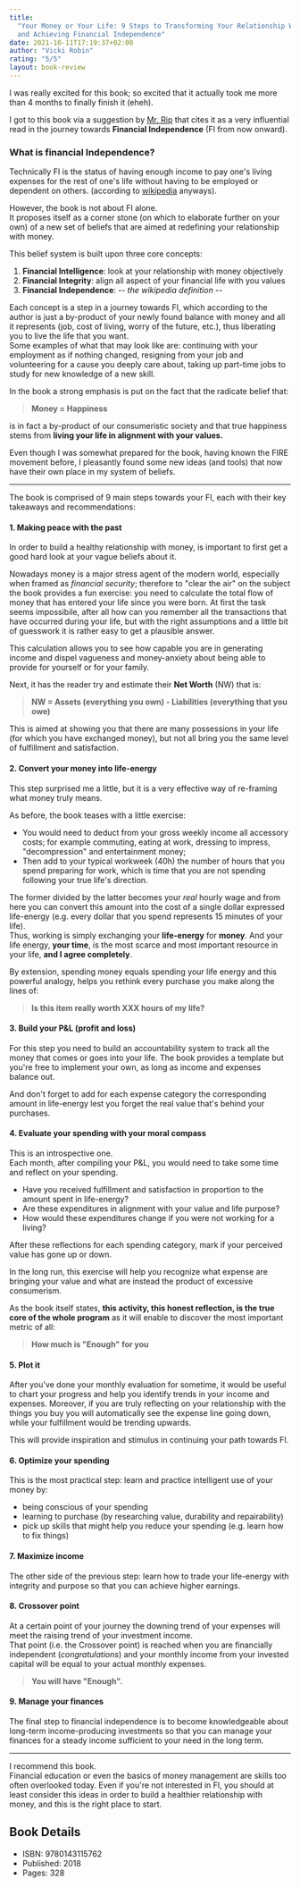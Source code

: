 ```yaml
---
title:
  "Your Money or Your Life: 9 Steps to Transforming Your Relationship With Money
  and Achieving Financial Independence"
date: 2021-10-11T17:19:37+02:00
author: "Vicki Robin"
rating: "5/5"
layout: book-review
---
```


I was really excited for this book; so excited that it actually took me more
than 4 months to finally finish it (eheh).

I got to this book via a suggestion by
[Mr. Rip](https://https://retireinprogress.com/) that cites it as a very
influential read in the journey towards **Financial Independence** (FI from now
onward).

### What is financial Independence?

Technically FI is the status of having enough income to pay one's living
expenses for the rest of one's life without having to be employed or dependent
on others. (according to
[wikipedia](https://en.wikipedia.org/wiki/Financial_independence) anyways).

However, the book is not about FI alone.<br> It proposes itself as a corner
stone (on which to elaborate further on your own) of a new set of beliefs that
are aimed at redefining your relationship with money.

This belief system is built upon three core concepts:

1. **Financial Intelligence**: look at your relationship with money objectively
2. **Financial Integrity**: align all aspect of your financial life with you
   values
3. **Financial Independence**: -- _the wikipedia definition_ --

Each concept is a step in a journey towards FI, which according to the author is
just a by-product of your newly found balance with money and all it represents
(job, cost of living, worry of the future, etc.), thus liberating you to live
the life that you want.<br> Some examples of what that may look like are:
continuing with your employment as if nothing changed, resigning from your job
and volunteering for a cause you deeply care about, taking up part-time jobs to
study for new knowledge of a new skill.

In the book a strong emphasis is put on the fact that the radicate belief that:

> **Money = Happiness**

is in fact a by-product of our consumeristic society and that true happiness
stems from **living your life in alignment with your values.**

Even though I was somewhat prepared for the book, having known the FIRE movement
before, I pleasantly found some new ideas (and tools) that now have their own
place in my system of beliefs.

---

The book is comprised of 9 main steps towards your FI, each with their key
takeaways and recommendations:

#### 1. Making peace with the past

In order to build a healthy relationship with money, is important to first get a
good hard look at your vague beliefs about it.

Nowadays money is a major stress agent of the modern world, especially when
framed as _financial security_; therefore to "clear the air" on the subject the
book provides a fun exercise: you need to calculate the total flow of money that
has entered your life since you were born. At first the task seems impossibile,
after all how can you remember all the transactions that have occurred during
your life, but with the right assumptions and a little bit of guesswork it is
rather easy to get a plausible answer.

This calculation allows you to see how capable you are in generating income and
dispel vagueness and money-anxiety about being able to provide for yourself or
for your family.

Next, it has the reader try and estimate their **Net Worth** (NW) that is:

> **NW = Assets (everything you own) - Liabilities (everything that you owe)**

This is aimed at showing you that there are many possessions in your life (for
which you have exchanged money), but not all bring you the same level of
fulfillment and satisfaction.

#### 2. Convert your money into life-energy

This step surprised me a little, but it is a very effective way of re-framing
what money truly means.

As before, the book teases with a little exercise:

- You would need to deduct from your gross weekly income all accessory costs;
  for example commuting, eating at work, dressing to impress, "decompression"
  and entertainment money;
- Then add to your typical workweek (40h) the number of hours that you spend
  preparing for work, which is time that you are not spending following your
  true life's direction.

The former divided by the latter becomes your _real_ hourly wage and from here
you can convert this amount into the cost of a single dollar expressed
life-energy (e.g. every dollar that you spend represents 15 minutes of your
life).<br> Thus, working is simply exchanging your **life-energy** for
**money**. And your life energy, **your time**, is the most scarce and most
important resource in your life, **and I agree completely**.

By extension, spending money equals spending your life energy and this powerful
analogy, helps you rethink every purchase you make along the lines of:

> **Is this item really worth XXX hours of my life?**

#### 3. Build your P&L (profit and loss)

For this step you need to build an accountability system to track all the money
that comes or goes into your life. The book provides a template but you're free
to implement your own, as long as income and expenses balance out.

And don't forget to add for each expense category the corresponding amount in
life-energy lest you forget the real value that's behind your purchases.

#### 4. Evaluate your spending with your moral compass

This is an introspective one.<br> Each month, after compiling your P&L, you
would need to take some time and reflect on your spending.

- Have you received fulfillment and satisfaction in proportion to the amount
  spent in life-energy?
- Are these expenditures in alignment with your value and life purpose?
- How would these expenditures change if you were not working for a living?

After these reflections for each spending category, mark if your perceived value
has gone up or down.

In the long run, this exercise will help you recognize what expense are bringing
your value and what are instead the product of excessive consumerism.

As the book itself states, **this activity, this honest reflection, is the true
core of the whole program** as it will enable to discover the most important
metric of all:

> **How much is "Enough" for you**

#### 5. Plot it

After you've done your monthly evaluation for sometime, it would be useful to
chart your progress and help you identify trends in your income and expenses.
Moreover, if you are truly reflecting on your relationship with the things you
buy you will automatically see the expense line going down, while your
fulfillment would be trending upwards.

This will provide inspiration and stimulus in continuing your path towards FI.

#### 6. Optimize your spending

This is the most practical step: learn and practice intelligent use of your
money by:

- being conscious of your spending
- learning to purchase (by researching value, durability and repairability)
- pick up skills that might help you reduce your spending (e.g. learn how to fix
  things)

#### 7. Maximize income

The other side of the previous step: learn how to trade your life-energy with
integrity and purpose so that you can achieve higher earnings.

#### 8. Crossover point

At a certain point of your journey the downing trend of your expenses will meet
the raising trend of your investment income.<br> That point (i.e. the Crossover
point) is reached when you are financially independent (_congratulations_) and
your monthly income from your invested capital will be equal to your actual
monthly expenses.

> **You will have "Enough".**

#### 9. Manage your finances

The final step to financial independence is to become knowledgeable about
long-term income-producing investments so that you can manage your finances for
a steady income sufficient to your need in the long term.

---

I recommend this book.<br> Financial education or even the basics of money
management are skills too often overlooked today. Even if you're not interested
in FI, you should at least consider this ideas in order to build a healthier
relationship with money, and this is the right place to start.

## Book Details

- ISBN: 9780143115762
- Published: 2018
- Pages: 328
